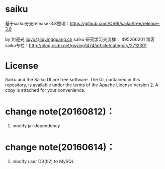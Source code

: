 # saiku
基于siaku分支release-3.8整理：https://github.com/OSBI/saiku/tree/release-3.8


by 刘迎光
liuyg@liuyingguang.cn
saiku 研究学习交流群： 495266201
博客saiku专栏：http://blog.csdn.net/gsying1474/article/category/2712301


# License

Saiku and the Saiku UI are free software. The UI, contained in this repository, is available under the terms of the Apache License Version 2. A copy is attached for your convenience.

# change note(20160812)：
1. modify jar dependency 

# change note(20160614)：
1. modify user DB(h2) to MySQL 

